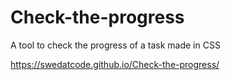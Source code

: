 # Check-the-progress

A tool to check the progress of a task made in CSS

https://swedatcode.github.io/Check-the-progress/
